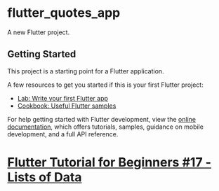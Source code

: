 # flutter_quotes_app

A new Flutter project.

## Getting Started

This project is a starting point for a Flutter application.

A few resources to get you started if this is your first Flutter project:

- [Lab: Write your first Flutter app](https://docs.flutter.dev/get-started/codelab)
- [Cookbook: Useful Flutter samples](https://docs.flutter.dev/cookbook)

For help getting started with Flutter development, view the
[online documentation](https://docs.flutter.dev/), which offers tutorials,
samples, guidance on mobile development, and a full API reference.

# [Flutter Tutorial for Beginners #17 - Lists of Data](https://www.youtube.com/watch?v=_AC90CiDoKA&list=PL4cUxeGkcC9jLYyp2Aoh6hcWuxFDX6PBJ&index=18)
